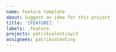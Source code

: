 ```yaml
---
name: Feature template
about: Suggest an idea for this project
title: '[FEATURE]: '
labels: .feature
projects: patrikvalentiny/3
assignees: patrikvalentiny
---
```



